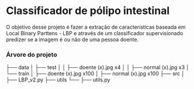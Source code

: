 # Classificador de pólipo intestinal

O objetivo desse projeto é fazer a extração de características baseada em Local Binary Parttens - LBP e através de um classificador supervisionado predizer se a imagem é ou não de uma pessoa doente.

### Árvore do projeto
├── data
│   ├── test
│   │   ├── doente (x).jpg x4
│   │   ├── normal (x).jpg x3
│   └── train
│       ├── doente (x).jpg x100
│       ├── normal (x).jpg x100
├── src
│   ├── LBP_v2.py
├── utils
└── ├── utils.py
